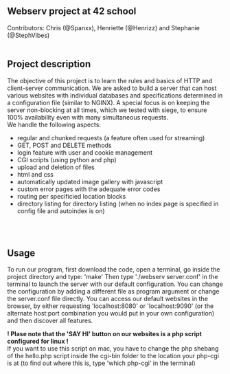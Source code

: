 ## Webserv project at 42 school
Contributors: Chris (@Spanxx), Henriette (@Henrizz) and Stephanie (@StephVibes)
<br>
<br>
## Project description
The objective of this project is to learn the rules and basics of HTTP and client-server communication. We are asked to build a server that can host various websites with individual databases and specifications determined in a configuration file (similar to NGINX). A special focus is on keeping the server non-blocking at all times, which we tested with siege, to ensure 100% availability even with many simultaneous requests. 
<br>
We handle the following aspects: 
- regular and chunked requests (a feature often used for streaming)
- GET, POST and DELETE methods
- login feature with user and cookie management 
- CGI scripts (using python and php)
- upload and deletion of files 
- html and css
- automatically updated image gallery with javascript
- custom error pages with the adequate error codes
- routing per specificied location blocks
- directory listing for directory listing (when no index page is specified in config file and autoindex is on)
<br>
<br>

## Usage
To run our program, first download the code, open a terminal, go inside the project directory and type: 'make'
Then type './webserv server.conf' in the terminal to launch the server with our default configuration. You can change the configuration by adding a different file as program argument or change the server.conf file directly.
You can access our default websites in the browser, by either requesting 'localhost:8080' or 'localhost:9090' (or the alternate host:port combination you would put in your own configuration) and then discover all features.
<br>

**! Plase note that the 'SAY HI' button on our websites is a php script configured for linux !**
<br>
If you want to use this script on mac, you have to change the php shebang of the hello.php script inside the cgi-bin folder to the location your php-cgi is at (to find out where this is, type 'which php-cgi' in the terminal) 


